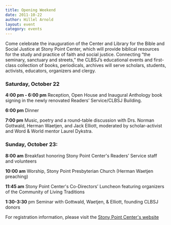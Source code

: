 ```yaml
---
title: Opening Weekend
date: 2011-10-22
author: Hillel Arnold
layout: event
category: events
---
```

Come celebrate the inauguration of the Center and Library for the Bible and Social Justice at Stony Point Center, which will provide biblical resources for the study and practice of faith and social justice. Connecting “the seminary, sanctuary and streets,” the CLBSJ’s educational events and first-class collection of books, periodicals, archives will serve scholars, students, activists, educators, organizers and clergy.

### Saturday, October 22

**4:00 pm - 6:00 pm** Reception, Open House and Inaugural Anthology book signing in the newly renovated Readers’ Service/CLBSJ Building.

**6:00 pm** Dinner

**7:00 pm** Music, poetry and a round-table discussion with Drs. Norman Gottwald, Herman Waetjen, and Jack Elliott, moderated by scholar-activist and Word & World mentor Laurel Dykstra.

### Sunday, October 23:

**8:00 am** Breakfast honoring Stony Point Center's Readers’ Service staff and volunteers

**10:00 am** Worship, Stony Point Presbyterian Church (Herman Waetjen preaching)

**11:45 am** Stony Point Center's Co-Directors’ Luncheon featuring organizers of the Community of Living Traditions

**1:30-3:30** pm Seminar with Gottwald, Waetjen, & Elliott, founding CLBSJ donors

For registration information, please visit the [Stony Point Center's website](http://www.stonypointcenter.org/article.php?story=20110525134743467)
